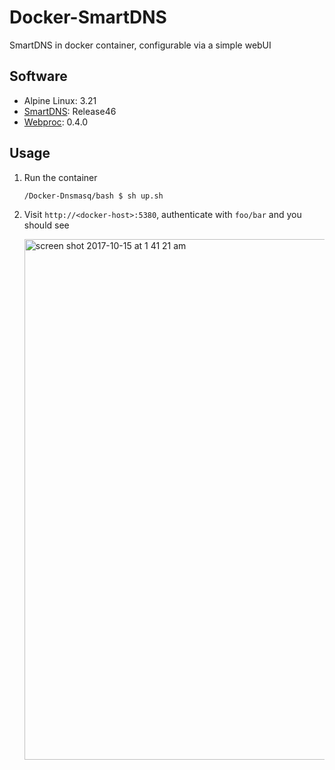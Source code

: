 # Docker-SmartDNS

SmartDNS in docker container, configurable via a simple webUI

## Software
- Alpine Linux: 3.21
- [SmartDNS](https://github.com/pymumu/smartdns): Release46
- [Webproc](https://github.com/jpillora/webproc): 0.4.0

## Usage
1. Run the container

   ```bash
   /Docker-Dnsmasq/bash $ sh up.sh
   ```

1. Visit `http://<docker-host>:5380`, authenticate with `foo/bar` and you should see

   <img width="833" alt="screen shot 2017-10-15 at 1 41 21 am" src="https://user-images.githubusercontent.com/633843/31580966-baacba62-b1a9-11e7-8439-ca1ddfe828dd.png">
